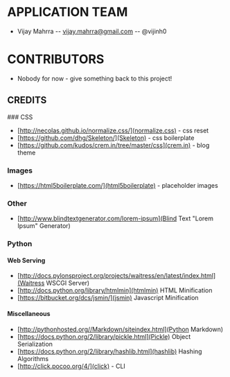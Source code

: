 # APPLICATION TEAM

* Vijay Mahrra -- vijay.mahrra@gmail.com -- @vijinh0

# CONTRIBUTORS

* Nobody for now - give something back to this project!

## CREDITS

### CSS
* [http://necolas.github.io/normalize.css/](normalize.css) - css reset
* [https://github.com/dhg/Skeleton/](Skeleton) - css boilerplate
* [https://github.com/kudos/crem.in/tree/master/css](crem.in) - blog theme

### Images
* [https://html5boilerplate.com/](html5boilerplate) - placeholder images

### Other
* [http://www.blindtextgenerator.com/lorem-ipsum](Blind Text "Lorem Ipsum" Generator)

### Python
#### Web Serving
* [http://docs.pylonsproject.org/projects/waitress/en/latest/index.html](Waitress WSCGI Server)
* [http://docs.python.org/library/htmlmin](htmlmin) HTML Minification
* [https://bitbucket.org/dcs/jsmin/](jsmin) Javascript Minification

#### Miscellaneous
* [http://pythonhosted.org//Markdown/siteindex.html](Python Markdown)
* [https://docs.python.org/2/library/pickle.html](Pickle) Object Serialization
* [https://docs.python.org/2/library/hashlib.html](hashlib) Hashing Algorithms
* [http://click.pocoo.org/4/](click) - CLI
